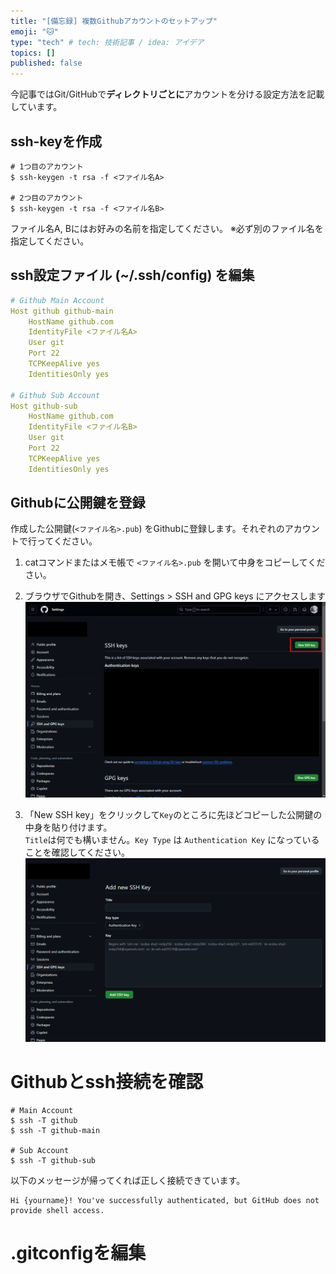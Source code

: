 ```yaml
---
title: "[備忘録] 複数Githubアカウントのセットアップ"
emoji: "🐱"
type: "tech" # tech: 技術記事 / idea: アイデア
topics: []
published: false
---
```


今記事ではGit/GitHubで**ディレクトリごとに**アカウントを分ける設定方法を記載しています。

## ssh-keyを作成
```shell
# 1つ目のアカウント
$ ssh-keygen -t rsa -f <ファイル名A>

# 2つ目のアカウント
$ ssh-keygen -t rsa -f <ファイル名B>
```
ファイル名A, Bにはお好みの名前を指定してください。
※必ず別のファイル名を指定してください。


## ssh設定ファイル (~/.ssh/config) を編集
```yaml
# Github Main Account
Host github github-main
    HostName github.com
    IdentityFile <ファイル名A>
    User git
    Port 22
    TCPKeepAlive yes
    IdentitiesOnly yes

# Github Sub Account
Host github-sub
    HostName github.com
    IdentityFile <ファイル名B>
    User git
    Port 22
    TCPKeepAlive yes
    IdentitiesOnly yes
```


## Githubに公開鍵を登録
作成した公開鍵(`<ファイル名>.pub`) をGithubに登録します。それぞれのアカウントで行ってください。

1. catコマンドまたはメモ帳で `<ファイル名>.pub` を開いて中身をコピーしてください。

2. ブラウザでGithubを開き、Settings > SSH and GPG keys にアクセスします
![](/images/git-setup-2account/github-sshkey.png)

3. 「New SSH key」をクリックして`Key`のところに先ほどコピーした公開鍵の中身を貼り付けます。<br>`Title`は何でも構いません。`Key Type` は `Authentication Key` になっていることを確認してください。
![](/images/git-setup-2account/github-new-sshkey.png)


# Githubとssh接続を確認
```shell
# Main Account
$ ssh -T github
$ ssh -T github-main

# Sub Account
$ ssh -T github-sub
```

以下のメッセージが帰ってくれば正しく接続できています。

```
Hi {yourname}! You've successfully authenticated, but GitHub does not provide shell access.
```


# .gitconfigを編集